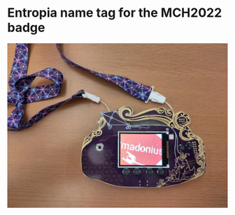 # Entropia name tag for the MCH2022 badge

![An MCH2022 Badge on a table displaying the user's name in the style of the entropia logo](pics/entropia_badge.jpeg)
